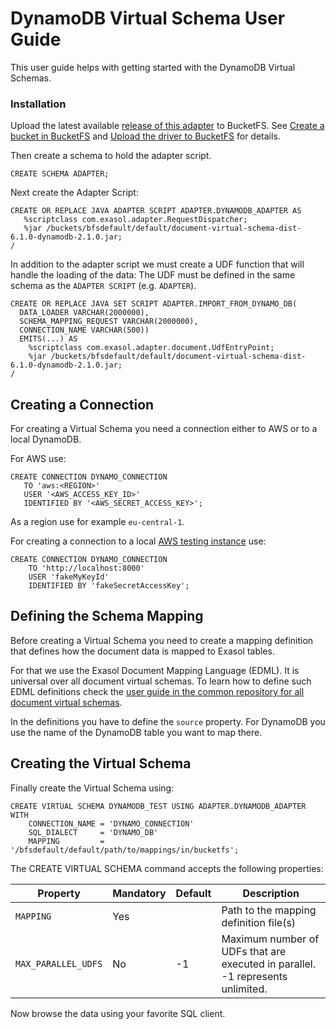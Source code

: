 # DynamoDB Virtual Schema User Guide

This user guide helps with getting started with the DynamoDB Virtual Schemas.

### Installation

Upload the latest available [release of this adapter](https://github.com/exasol/dynamodb-virtual-schema/releases) to BucketFS. See [Create a bucket in BucketFS](https://docs.exasol.com/administration/on-premise/bucketfs/create_new_bucket_in_bucketfs_service.htm) and [Upload the driver to BucketFS](https://docs.exasol.com/administration/on-premise/bucketfs/accessfiles.htm) for details.

Then create a schema to hold the adapter script.

```
CREATE SCHEMA ADAPTER;
```

Next create the Adapter Script:

 ```
CREATE OR REPLACE JAVA ADAPTER SCRIPT ADAPTER.DYNAMODB_ADAPTER AS
    %scriptclass com.exasol.adapter.RequestDispatcher;
    %jar /buckets/bfsdefault/default/document-virtual-schema-dist-6.1.0-dynamodb-2.1.0.jar;
/
```

In addition to the adapter script we must create a UDF function that will handle the loading of the data:
The UDF must be defined in the same schema as the `ADAPTER SCRIPT` (e.g. `ADAPTER`).

```
CREATE OR REPLACE JAVA SET SCRIPT ADAPTER.IMPORT_FROM_DYNAMO_DB(
  DATA_LOADER VARCHAR(2000000),
  SCHEMA_MAPPING_REQUEST VARCHAR(2000000),
  CONNECTION_NAME VARCHAR(500))
  EMITS(...) AS
    %scriptclass com.exasol.adapter.document.UdfEntryPoint;
    %jar /buckets/bfsdefault/default/document-virtual-schema-dist-6.1.0-dynamodb-2.1.0.jar;
/
```

## Creating a Connection

For creating a Virtual Schema you need a connection either to AWS or to a local DynamoDB.

For AWS use:

 ```
CREATE CONNECTION DYNAMO_CONNECTION
    TO 'aws:<REGION>'
    USER '<AWS_ACCESS_KEY_ID>'
    IDENTIFIED BY '<AWS_SECRET_ACCESS_KEY>';
```

As a region use for example `eu-central-1`.

For creating a connection to a local [AWS testing instance](https://docs.aws.amazon.com/de_de/amazondynamodb/latest/developerguide/DynamoDBLocal.html) use:

```
CREATE CONNECTION DYNAMO_CONNECTION
    TO 'http://localhost:8000'
    USER 'fakeMyKeyId'
    IDENTIFIED BY 'fakeSecretAccessKey';

```

## Defining the Schema Mapping

Before creating a Virtual Schema you need to create a mapping definition that defines how the document data is mapped to Exasol tables.

For that we use the Exasol Document Mapping Language (EDML). It is universal over all document virtual schemas. To learn how to define such EDML definitions check the [user guide in the common repository for all document virtual schemas](https://github.com/exasol/virtual-schema-common-document/blob/main/doc/user_guide/edml_user_guide.md).

In the definitions you have to define the `source` property. For DynamoDB you use the name of the DynamoDB table you want to map there.

## Creating the Virtual Schema

Finally create the Virtual Schema using:

```
CREATE VIRTUAL SCHEMA DYNAMODB_TEST USING ADAPTER.DYNAMODB_ADAPTER WITH
    CONNECTION_NAME = 'DYNAMO_CONNECTION'
    SQL_DIALECT     = 'DYNAMO_DB'
    MAPPING         = '/bfsdefault/default/path/to/mappings/in/bucketfs';
```

The CREATE VIRTUAL SCHEMA command accepts the following properties:

| Property          | Mandatory   |  Default      |   Description                                                                 |
|-------------------|-------------|---------------|-------------------------------------------------------------------------------|
|`MAPPING`          | Yes         |               | Path to the mapping definition file(s)                                        |
|`MAX_PARALLEL_UDFS`| No          | -1            | Maximum number of UDFs that are executed in parallel. -1 represents unlimited.|

Now browse the data using your favorite SQL client.
